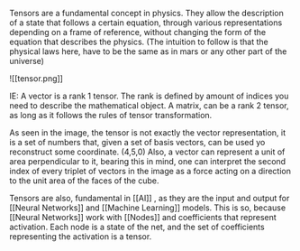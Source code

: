 Tensors are a fundamental concept in physics. They allow the description of a state that follows a certain equation, through various representations depending on a frame of reference, without changing the form of the equation that describes the physics.
(The intuition to follow is that the physical laws here, have to be the same as in mars or any other part of the universe)

![[tensor.png]]

IE: A vector is a rank 1 tensor. The rank is defined by amount of indices you need to describe the mathematical object. A matrix, can be a rank 2 tensor, as long as it follows the rules of tensor transformation.

As seen in the image, the tensor is not exactly the vector representation, it is a set of numbers that, given a set of basis vectors, can be used yo reconstruct some coordinate. (4,5,0)
Also, a vector can represent a unit of area perpendicular to it, bearing this in mind, one can interpret the second index of every triplet of vectors in the image as a force acting on a direction to the unit area of the faces of the cube.

Tensors are also, fundamental in [[AI]] , as they are the input and output for [[Neural Networks]] and [[Machine Learning]] models.
This is so, because [[Neural Networks]] work with [[Nodes]] and coefficients that represent activation. Each node is a state of the net, and the set of coefficients representing the activation is a tensor.